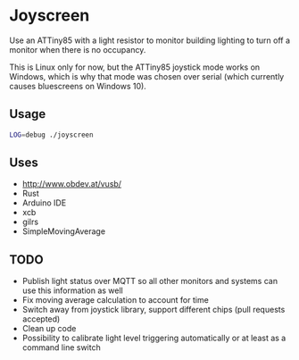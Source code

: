 # Joyscreen

Use an ATTiny85 with a light resistor to monitor building lighting to turn off a monitor when there is no occupancy.

This is Linux only for now, but the ATTiny85 joystick mode works on Windows, which is why that mode was chosen over serial (which currently causes bluescreens on Windows 10).

## Usage

```bash
LOG=debug ./joyscreen
```

## Uses
 - http://www.obdev.at/vusb/
 - Rust
 - Arduino IDE
 - xcb
 - gilrs
 - SimpleMovingAverage

## TODO

 - Publish light status over MQTT so all other monitors and systems can use this information as well
 - Fix moving average calculation to account for time
 - Switch away from joystick library, support different chips (pull requests accepted)
 - Clean up code
 - Possibility to calibrate light level triggering automatically or at least as a command line switch
